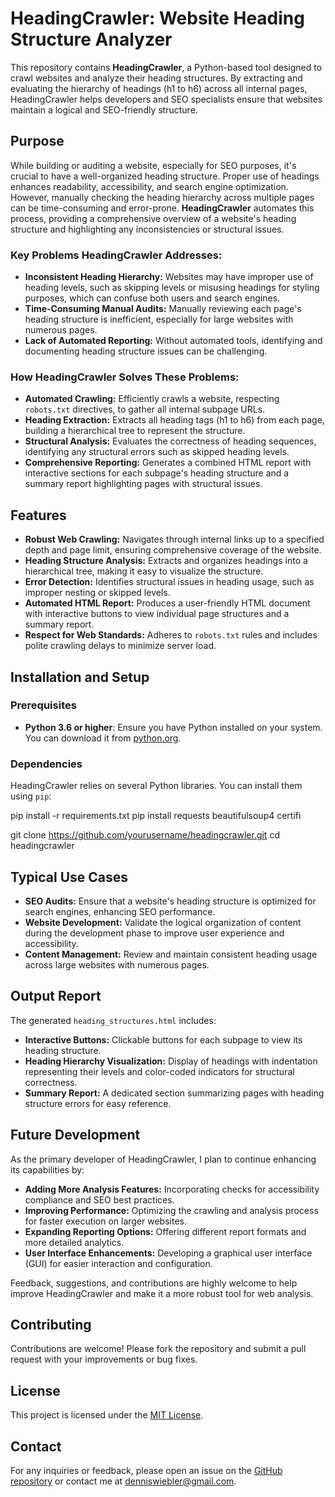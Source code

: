 # HeadingCrawler: Website Heading Structure Analyzer

This repository contains **HeadingCrawler**, a Python-based tool designed to crawl websites and analyze their heading structures. By extracting and evaluating the hierarchy of headings (h1 to h6) across all internal pages, HeadingCrawler helps developers and SEO specialists ensure that websites maintain a logical and SEO-friendly structure.

## Purpose

While building or auditing a website, especially for SEO purposes, it's crucial to have a well-organized heading structure. Proper use of headings enhances readability, accessibility, and search engine optimization. However, manually checking the heading hierarchy across multiple pages can be time-consuming and error-prone. **HeadingCrawler** automates this process, providing a comprehensive overview of a website's heading structure and highlighting any inconsistencies or structural issues.

### Key Problems HeadingCrawler Addresses:

- **Inconsistent Heading Hierarchy:** Websites may have improper use of heading levels, such as skipping levels or misusing headings for styling purposes, which can confuse both users and search engines.
- **Time-Consuming Manual Audits:** Manually reviewing each page's heading structure is inefficient, especially for large websites with numerous pages.
- **Lack of Automated Reporting:** Without automated tools, identifying and documenting heading structure issues can be challenging.

### How HeadingCrawler Solves These Problems:

- **Automated Crawling:** Efficiently crawls a website, respecting `robots.txt` directives, to gather all internal subpage URLs.
- **Heading Extraction:** Extracts all heading tags (h1 to h6) from each page, building a hierarchical tree to represent the structure.
- **Structural Analysis:** Evaluates the correctness of heading sequences, identifying any structural errors such as skipped heading levels.
- **Comprehensive Reporting:** Generates a combined HTML report with interactive sections for each subpage's heading structure and a summary report highlighting pages with structural issues.

## Features

- **Robust Web Crawling:** Navigates through internal links up to a specified depth and page limit, ensuring comprehensive coverage of the website.
- **Heading Structure Analysis:** Extracts and organizes headings into a hierarchical tree, making it easy to visualize the structure.
- **Error Detection:** Identifies structural issues in heading usage, such as improper nesting or skipped levels.
- **Automated HTML Report:** Produces a user-friendly HTML document with interactive buttons to view individual page structures and a summary report.
- **Respect for Web Standards:** Adheres to `robots.txt` rules and includes polite crawling delays to minimize server load.

## Installation and Setup

### Prerequisites

- **Python 3.6 or higher**: Ensure you have Python installed on your system. You can download it from [python.org](https://www.python.org/downloads/).

### Dependencies

HeadingCrawler relies on several Python libraries. You can install them using `pip`:

pip install -r requirements.txt
pip install requests beautifulsoup4 certifi 

git clone https://github.com/yourusername/headingcrawler.git
cd headingcrawler

## Typical Use Cases

- **SEO Audits:** Ensure that a website's heading structure is optimized for search engines, enhancing SEO performance.
- **Website Development:** Validate the logical organization of content during the development phase to improve user experience and accessibility.
- **Content Management:** Review and maintain consistent heading usage across large websites with numerous pages.

## Output Report

The generated `heading_structures.html` includes:

- **Interactive Buttons:** Clickable buttons for each subpage to view its heading structure.
- **Heading Hierarchy Visualization:** Display of headings with indentation representing their levels and color-coded indicators for structural correctness.
- **Summary Report:** A dedicated section summarizing pages with heading structure errors for easy reference.

## Future Development

As the primary developer of HeadingCrawler, I plan to continue enhancing its capabilities by:

- **Adding More Analysis Features:** Incorporating checks for accessibility compliance and SEO best practices.
- **Improving Performance:** Optimizing the crawling and analysis process for faster execution on larger websites.
- **Expanding Reporting Options:** Offering different report formats and more detailed analytics.
- **User Interface Enhancements:** Developing a graphical user interface (GUI) for easier interaction and configuration.

Feedback, suggestions, and contributions are highly welcome to help improve HeadingCrawler and make it a more robust tool for web analysis.

## Contributing

Contributions are welcome! Please fork the repository and submit a pull request with your improvements or bug fixes.

## License

This project is licensed under the [MIT License](LICENSE).

## Contact

For any inquiries or feedback, please open an issue on the [GitHub repository](https://github.com/yourusername/headingcrawler) or contact me at [denniswiebler@gmail.com](mailto:denniswiebler@gmail.com).
